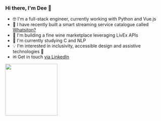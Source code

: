 <h3>Hi there, I'm Dee 👋</h3>

- 🤓 I'm a full-stack engineer, currently working with Python and Vue.js 
- 🎥 I have recently built a smart streaming service catalogue called [Whatsiton?](https://github.com/dalilakatialeo/whatsiton)
- 🍷 I'm building a fine wine marketplace leveraging LivEx APIs
- 🌱 I'm currently studying C and NLP
- 💡 I'm interested in inclusivity, accessible design and assistive technologies 🤗
- ✉ Get in touch [via LinkedIn](https://www.linkedin.com/in/dalila-k-leo-125099156/) 

<p>
<img src="https://github-readme-stats.vercel.app/api/top-langs/?username=dalilakatialeo&layout=compact&theme=vue" height="165">
  </p>
